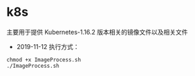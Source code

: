 # k8s
主要用于提供 Kubernetes-1.16.2 版本相关的镜像文件以及相关文件
- 2019-11-12
执行方式：
```shell
chmod +x ImageProcess.sh
./ImageProcess.sh
```

